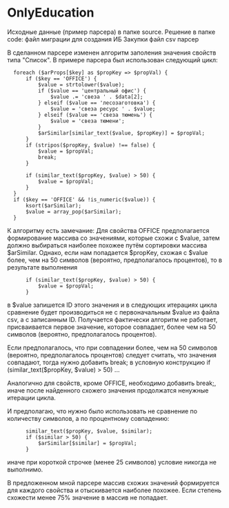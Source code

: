 # OnlyEducation

Исходные данные (пример парсера) в папке source. Решение в папке code: 
  файл миграции для создания ИБ Закупки
  файл csv
  парсер

В сделанном парсере изменен алгоритм заполения значения свойств типа "Список". В примере парсера был использован следующий цикл:

      foreach ($arProps[$key] as $propKey => $propVal) {
          if ($key == 'OFFICE') {
              $value = strtolower($value);
              if ($value == 'центральный офис') {
                  $value .= 'свеза ' . $data[2];
              } elseif ($value == 'лесозаготовка') {
                  $value = 'свеза ресурс ' . $value;
              } elseif ($value == 'свеза тюмень') {
                  $value = 'свеза тюмени';
              }
              $arSimilar[similar_text($value, $propKey)] = $propVal;
          }
          if (stripos($propKey, $value) !== false) {
              $value = $propVal;
              break;
          }

          if (similar_text($propKey, $value) > 50) {
              $value = $propVal;
          }
      }
      if ($key == 'OFFICE' && !is_numeric($value)) {
          ksort($arSimilar);
          $value = array_pop($arSimilar);
      }
      
К алгоритму есть замечание:
Для свойства OFFICE предполагается формирование массива со значениями, которые схожи с $value, затем должно выбираться наиболее похожее путём сортировки массива $arSimilar. Однако, если нам попадается $propKey, схожая с $value более, чем на 50 символов (вероятно, предполагалось процентов), то в результате выполнения 

          if (similar_text($propKey, $value) > 50) {
              $value = $propVal;
          }
          
в $value запишется ID этого значения и в следующих итерациях цикла сравнение будет производиться не с первоначальным $value из файла csv, а с записанным ID. Получается фактически алгоритм не работает, присваивается первое значение, которое совпадает, более чем на 50 символов (вероятно, предполагалось процентов).

Если предполагалось, что при совпадении более, чем на 50 символов (вероятно, предполагалось процентов) следует считать, что значения совпадают, тогда нужно добавить break; в условную конструкцию if (similar_text($propKey, $value) > 50) ...

Аналогично для свойств, кроме OFFICE, необходимо добавить break;, иначе после найденного схожего значения продолжатся ненужные итерации цикла.

И предполагаю, что нужно было использовать не сравнение по количеству символов, а по процентному совпадению:

          similar_text($propKey, $value, $similar);
          if ($similar > 50) {
              $arSimilar[$similar] = $propVal;
          }

иначе при короткой строчке (менее 25 символов) условие никогда не выполнимо.

В предложенном мной парсере массив схожих значений формируется для каждого свойства и отыскивается наиболее похожее. Если степень схожести менее 75% значение в массив не попадает.
 
